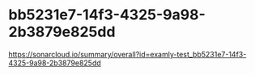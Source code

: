 # bb5231e7-14f3-4325-9a98-2b3879e825dd
https://sonarcloud.io/summary/overall?id=examly-test_bb5231e7-14f3-4325-9a98-2b3879e825dd
